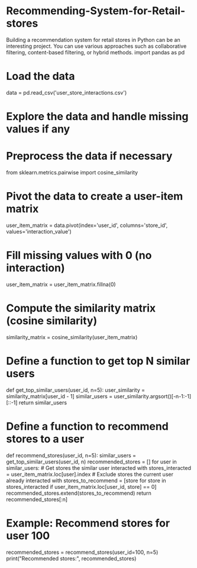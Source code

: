 # Recommending-System-for-Retail-stores
Building a recommendation system for retail stores in Python can be an interesting project. You can use various approaches such as collaborative filtering, content-based filtering, or hybrid methods.
import pandas as pd

# Load the data
data = pd.read_csv('user_store_interactions.csv')

# Explore the data and handle missing values if any
# Preprocess the data if necessary
from sklearn.metrics.pairwise import cosine_similarity

# Pivot the data to create a user-item matrix
user_item_matrix = data.pivot(index='user_id', columns='store_id', values='interaction_value')

# Fill missing values with 0 (no interaction)
user_item_matrix = user_item_matrix.fillna(0)

# Compute the similarity matrix (cosine similarity)
similarity_matrix = cosine_similarity(user_item_matrix)

# Define a function to get top N similar users
def get_top_similar_users(user_id, n=5):
    user_similarity = similarity_matrix[user_id - 1]
    similar_users = user_similarity.argsort()[-n-1:-1][::-1]
    return similar_users

# Define a function to recommend stores to a user
def recommend_stores(user_id, n=5):
    similar_users = get_top_similar_users(user_id, n)
    recommended_stores = []
    for user in similar_users:
         # Get stores the similar user interacted with
        stores_interacted = user_item_matrix.loc[user].index
        # Exclude stores the current user already interacted with
        stores_to_recommend = [store for store in stores_interacted if user_item_matrix.loc[user_id, store] == 0]
        recommended_stores.extend(stores_to_recommend)
    return recommended_stores[:n]

# Example: Recommend stores for user 100
recommended_stores = recommend_stores(user_id=100, n=5)
print("Recommended stores:", recommended_stores)
